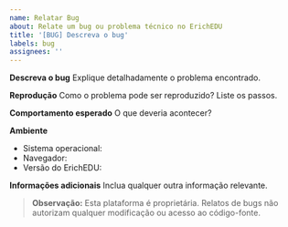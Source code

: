 ```yaml
---
name: Relatar Bug
about: Relate um bug ou problema técnico no ErichEDU
title: '[BUG] Descreva o bug'
labels: bug
assignees: ''
---
```


**Descreva o bug**
Explique detalhadamente o problema encontrado.

**Reprodução**
Como o problema pode ser reproduzido? Liste os passos.

**Comportamento esperado**
O que deveria acontecer?

**Ambiente**
 - Sistema operacional:
 - Navegador:
 - Versão do ErichEDU:

**Informações adicionais**
Inclua qualquer outra informação relevante.

> **Observação:** Esta plataforma é proprietária. Relatos de bugs não autorizam qualquer modificação ou acesso ao código-fonte.